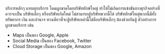 บริการหลักๆ แทบทุกบริการ โดนผูกขาดโดยบริษัทยักษ์ใหญ่ ทำให้ไม่เกิดการแข่งขันทางธุรกิจอย่างที่ควรจะเป็น บริษัทเล็กๆ หรือบริษัทเกิดใหม่ ไม่สามารถสู้บริษัทพวกนี้ได้ บริษัทยักษ์ใหญ่พวกนี้มีทั้งทรัพยากร เงิน และอำนาจ ทางเดียวที่จะสู้บริษัทเหล่านี้ได้คือบริษัทเล็กๆ ต้องช่วยกันสู้ ตัวอย่างการผูกขาดบริการ เช่น
- Maps เป็นของ Google, Apple
- Social Media  เป็นของ Facebook, Twitter
- Cloud Storage เป็นของ Google, Amazon